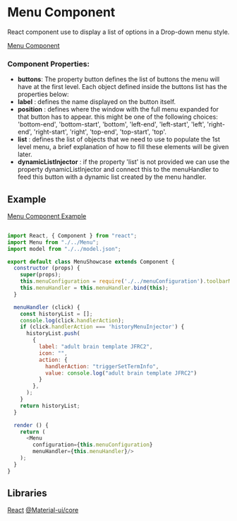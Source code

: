 # Menu Component

React component use to display a list of options in a Drop-down menu style. 

[Menu Component](./Menu.js)

### Component Properties:

- **buttons**: The property button defines the list of buttons the menu will have at the first level. Each object defined inside the buttons list has the properties below:
- **label** : defines the name displayed on the button itself. 
- **position** : defines where the window with the full menu expanded for that button has to appear. this might be one of the following choices: 'bottom-end', 'bottom-start', 'bottom', 'left-end', 'left-start', 'left', 'right-end', 'right-start', 'right', 'top-end', 'top-start', 'top'. 
- **list** : defines the list of objects that we need to use to populate the 1st level menu, a brief explanation of how to fill these elements will be given later. 
- **dynamicListInjector** : if the property 'list' is not provided we can use the property dynamicListInjector and connect this to the menuHandler to feed this button with a dynamic list created by the menu handler.


## Example

[Menu Component Example](./showcase/examples/MenuShowcase)

```javascript
    
import React, { Component } from "react";
import Menu from "./../Menu";
import model from "./../model.json";

export default class MenuShowcase extends Component {
  constructor (props) {
    super(props);
    this.menuConfiguration = require('./../menuConfiguration').toolbarMenu;
    this.menuHandler = this.menuHandler.bind(this);
  }

  menuHandler (click) {
    const historyList = [];
    console.log(click.handlerAction);
    if (click.handlerAction === 'historyMenuInjector') {
      historyList.push(
        {
          label: "adult brain template JFRC2",
          icon: "",
          action: {
            handlerAction: "triggerSetTermInfo",
            value: console.log("adult brain template JFRC2")
          }
        },
      );
    }
    return historyList;
  }

  render () {
    return (
      <Menu
        configuration={this.menuConfiguration}
        menuHandler={this.menuHandler}/>
    );
  }
}
```

## Libraries

[React](https://www.npmjs.com/package/react)
[@Material-ui/core](https://www.npmjs.com/package/@material-ui/core)